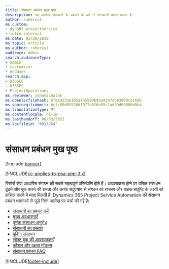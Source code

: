 ```yaml
---
title: संसाधन प्रबंधन मुख पृष्ठ
description: यह आलेख संसाधनों के प्रबंधन के बारे में जानकारी प्रदान करता है.
author: ruhercul
ms.custom:
- dyn365-projectservice
- intro-internal
ms.date: 03/28/2019
ms.topic: article
ms.author: ruhercul
audience: Admin
search.audienceType:
- admin
- customizer
- enduser
search.app:
- D365CE
- D365PS
- ProjectOperations
ms.reviewer: johnmichalak
ms.openlocfilehash: bf61922ab185a4a5589b9aa9247ab93909ce169b
ms.sourcegitcommit: 6cfc50d89528df977a8f6a55c1ad39d99800d9b4
ms.translationtype: MT
ms.contentlocale: hi-IN
ms.lasthandoff: 06/03/2022
ms.locfileid: "8913254"
---
```

# <a name="resource-management-home-page"></a>संसाधन प्रबंधन मुख पृष्ठ

[!include [banner](../includes/psa-now-project-operations.md)]

[!INCLUDE[cc-applies-to-psa-app-3.x](../includes/cc-applies-to-psa-app-3x.md)]

रिसोर्स सेवा आधारित संगठन की सबसे महत्वपूर्ण परिसंपत्ति होते हैं। आवश्यकता होने पर उचित संसाधन ढूंढने और बुक करने की क्षमता और उनके सदुपयोग से संगठन को राजस्व और ग्राहक संतुष्टि के लक्ष्यों को हासिल करने में मदद मिलती है. Dynamics 365 Project Service Automation की संसाधन प्रबंधन क्षमताओं से जुड़े निम्न आलेख पर चर्चा की गई है:

- [संसाधनों का प्रबंधन करें](manage-resources.md)
- [मुख्य अवधारणाएँ](reports-key-concepts.md)
- [पूर्णता संसाधन अनुरोध](resource-management-fulfill-requests.md)
- [संसाधनों का प्रस्ताव](resource-management-propose-resources.md)
- [बुकिंग संसाधन](resource-management-book-resources-scheduleboard.md)
- [सॉफ़्ट बुक की आवश्यकताएँ](resource-management-softbook-requirements.md)
- [कौशल और दक्षता मॉडल्स](resource-management-skills-proficiency.md)
- [संसाधन प्रबंधन FAQ](resource-management-faq.md)


[!INCLUDE[footer-include](../includes/footer-banner.md)]

